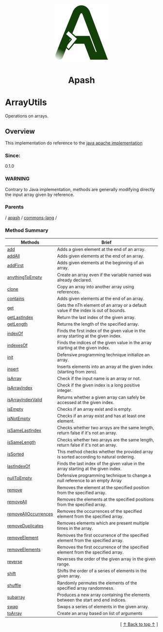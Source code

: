 
<div align='center' id='apash-top'>
  <a href='https://github.com/hastec-fr/apash'>
    <img alt='apash-logo' src='../../../../../../assets/apash-logo.svg'/>
  </a>

  # Apash
</div>

# ArrayUtils

Operations on arrays.

## Overview

This implementation do reference to the [java apache implementation](https://commons.apache.org/proper/commons-lang/javadocs/api-release/index.html)

### Since:
0.1.0

### WARNING
Contrary to Java implementation, methods are generally modifying directly the input array given by reference.

### Parents
<!-- apash.parentBegin -->
[](../../../.md) / [apash](../../apash.md) / [commons-lang](../commons-lang.md) / 
<!-- apash.parentEnd -->


### Method Summary
<!-- apash.summaryTableBegin -->
| Methods                  | Brief                                 |
|--------------------------|---------------------------------------|
|[add](ArrayUtils/add.md)|Adds a given element at the end of an array.|
|[addAll](ArrayUtils/addAll.md)|Adds given elements at the end of an array.|
|[addFirst](ArrayUtils/addFirst.md)|Adds given elements at the beginning of an array.|
|[anythingToEmpty](ArrayUtils/anythingToEmpty.md)|Create an array even if the variable named was already declared.|
|[clone](ArrayUtils/clone.md)|Copy an array into another array using references.|
|[contains](ArrayUtils/contains.md)|Adds given elements at the end of an array.|
|[get](ArrayUtils/get.md)|Gets the nTh element of an array or a default value if the index is out of bounds.|
|[getLastIndex](ArrayUtils/getLastIndex.md)|Return the last index of the given array.|
|[getLength](ArrayUtils/getLength.md)|Returns the length of the specified array.|
|[indexOf](ArrayUtils/indexOf.md)|Finds the first index of the given value in the array starting at the given index.|
|[indexesOf](ArrayUtils/indexesOf.md)|Finds the indices of the given value in the array starting at the given index.|
|[init](ArrayUtils/init.md)|Defensive programming technique initialize an array.|
|[insert](ArrayUtils/insert.md)|Inserts elements into an array at the given index (starting from zero).|
|[isArray](ArrayUtils/isArray.md)|Check if the input name is an array or not.|
|[isArrayIndex](ArrayUtils/isArrayIndex.md)|Check if the given index is a long positive integer.|
|[isArrayIndexValid](ArrayUtils/isArrayIndexValid.md)|Returns whether a given array can safely be accessed at the given index.|
|[isEmpty](ArrayUtils/isEmpty.md)|Checks if an array exist and is empty.|
|[isNotEmpty](ArrayUtils/isNotEmpty.md)|Checks if an array exist and has at least one element.|
|[isSameLastIndex](ArrayUtils/isSameLastIndex.md)|Checks whether two arrays are the same length, return false if it's not an array.|
|[isSameLength](ArrayUtils/isSameLength.md)|Checks whether two arrays are the same length, return false if it's not an array.|
|[isSorted](ArrayUtils/isSorted.md)|This method checks whether the provided array is sorted according to natural ordering.|
|[lastIndexOf](ArrayUtils/lastIndexOf.md)|Finds the last index of the given value in the array starting at the given index.|
|[nullToEmpty](ArrayUtils/nullToEmpty.md)|Defensive programming technique to change a null reference to an empty Array|
|[remove](ArrayUtils/remove.md)|Removes the element at the specified position from the specified array.|
|[removeAll](ArrayUtils/removeAll.md)|Removes the elements at the specified positions from the specified array.|
|[removeAllOccurrences](ArrayUtils/removeAllOccurrences.md)|Removes the occurrences of the specified element from the specified array.|
|[removeDuplicates](ArrayUtils/removeDuplicates.md)|Removes elements which are present multiple times in the array.|
|[removeElement](ArrayUtils/removeElement.md)|Removes the first occurrence of the specified element from the specified array.|
|[removeElements](ArrayUtils/removeElements.md)|Removes the first occurrence of the specified element from the specified array.|
|[reverse](ArrayUtils/reverse.md)|Reverses the order of the given array in the given range.|
|[shift](ArrayUtils/shift.md)|Shifts the order of a series of elements in the given array.|
|[shuffle](ArrayUtils/shuffle.md)|Randomly permutes the elements of the specified array randomness.|
|[subarray](ArrayUtils/subarray.md)|Produces a new array containing the elements between the start and end indices.|
|[swap](ArrayUtils/swap.md)|Swaps a series of elements in the given array.|
|[toArray](ArrayUtils/toArray.md)|Create an array based on list of arguments|
<!-- apash.summaryTableEnd -->



  <div align='right'>[ <a href='#apash-top'>↑ Back to top ↑</a> ]</div>

